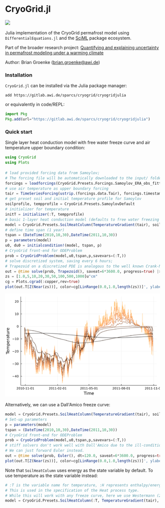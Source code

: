 # CryoGrid.jl

[![][docs-dev-img]][docs-dev-url]

[docs-dev-img]: https://img.shields.io/badge/docs-latest-blue.svg
[docs-dev-url]: https://cryogrid.github.io/CryoGrid.jl/dev/

Julia implementation of the CryoGrid permafrost model using `DifferentialEquations.jl` and the [SciML](https://github.com/SciML)
package ecosystem.

Part of the broader research project: [Quantifying and explaining uncertainty in permafrost modeling under a warming climate](https://drive.google.com/file/d/1wB_EXtlO_PMXFSzZ-bRV8cg0a0DGDtAB/view?usp=sharing)

Author: Brian Groenke (brian.groenke@awi.de)

### Installation

`CryoGrid.jl` can be installed via the Julia package manager:

```
add https://gitlab.awi.de/sparcs/cryogrid/cryogridjulia
```

or equivalently in code/REPL:

```julia
import Pkg
Pkg.add(url="https://gitlab.awi.de/sparcs/cryogrid/cryogridjulia")
```

### Quick start

Single layer heat conduction model with free water freeze curve and air temperature upper boundary condition:

```julia
using CryoGrid
using Plots

# load provided forcing data from Samoylov;
# The forcing file will be automatically downloaded to the input/ folder if not already present.
forcings = loadforcings(CryoGrid.Presets.Forcings.Samoylov_ERA_obs_fitted_1979_2014_spinup_extended_2044, :Tair => u"°C");
# use air temperature as upper boundary forcing
tair = TimeSeriesForcing(ustrip.(forcings.data.Tair), forcings.timestamps, :Tair);
# get preset soil and initial temperature profile for Samoylov
soilprofile, tempprofile = CryoGrid.Presets.SamoylovDefault
# initializer for temperature
initT = initializer(:T, tempprofile)
# basic 1-layer heat conduction model (defaults to free water freezing scheme)
model = CryoGrid.Presets.SoilHeatColumn(TemperatureGradient(tair), soilprofile, initT)
# define time span (1 year)
tspan = (DateTime(2010,10,30),DateTime(2011,10,30))
p = parameters(model)
u0, du0 = initialcondition!(model, tspan, p)
# CryoGrid front-end for ODEProblem
prob = CryoGridProblem(model,u0,tspan,p,savevars=(:T,))
# solve discretized system, saving every 6 hours;
# Trapezoid on a discretized PDE is analogous to the well known Crank-Nicolson method.
out = @time solve(prob, Trapezoid(), saveat=6*3600.0, progress=true) |> CryoGridOutput;
zs = [1.0,5,10,20,30,50,100,500,1000]u"cm"
cg = Plots.cgrad(:copper,rev=true)
plot(out.T[Z(Near(zs))], color=cg[LinRange(0.0,1.0,length(zs))]', ylabel="Temperature", leg=false)
```
![Ts_output_freew](res/Ts_H_tair_freeW_2010-2011.png)

Alternatively, we can use a Dall'Amico freeze curve:

```julia
model = CryoGrid.Presets.SoilHeatColumn(TemperatureGradient(tair), soilprofile, freezecurve=SFCC(DallAmico()))
# Set-up parameters
p = parameters(model)
tspan = (DateTime(2010,10,30),DateTime(2011,10,30))
# CryoGrid front-end for ODEProblem
prob = CryoGridProblem(model,u0,tspan,p,savevars=(:T,))
# stiff solvers don't work well with Dall'Amico due to the ill-conditioned Jacobian;
# We can just forward Euler instead.
out = @time solve(prob, Euler(), dt=120.0, saveat=6*3600.0, progress=true) |> CryoGridOutput;
plot(out.T[Z(Near(zs))], color=cg[LinRange(0.0,1.0,length(zs))]', ylabel="Temperature", leg=false)
```
Note that `SoilHeatColumn` uses energy as the state variable by default. To use temperature as the state variable instead:

```julia
# :T is the variable name for temperature, :H represents enthalpy/energy.
# This is used in the specification of the Heat process type.
# While this will work with any freeze curve, here we use Westermann (2011) as an example.
model = CryoGrid.Presets.SoilHeatColumn(:T, TemperatureGradient(tair), soilprofile, freezecurve=SFCC(Westermann()))
```
